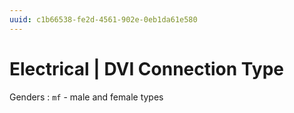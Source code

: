```yaml
---
uuid: c1b66538-fe2d-4561-902e-0eb1da61e580
---
```

# Electrical | DVI Connection Type

Genders
: `mf` - male and female types
